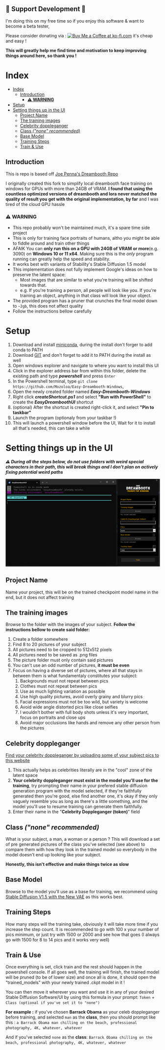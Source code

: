 ## 💙 Support Development 💙

I'm doing this on my free time so if you enjoy this software & want to become a beta tester,

Please consider donating via : <a href='https://ko-fi.com/I3I4GUZP1' target='_blank'><img height='36' style='border:0px;height:36px;' src='https://storage.ko-fi.com/cdn/kofi3.png?v=3' border='0' alt='Buy Me a Coffee at ko-fi.com' /></a> it's cheap and easy !

**This will greatly help me find time and motivation to keep improving things around here, so thank you !**

# Index

- [Index](#index)
  - [ Introduction](#-introduction)
    - [**⚠️ WARNING**](#️-warning)
- [ Setup](#-setup)
- [ Setting things up in the UI](#-setting-things-up-in-the-ui)
  - [ Project Name](#-project-name)
  - [ The training images](#-the-training-images)
  - [ Celebrity doppleganger](#-celebrity-doppleganger)
  - [ Class *("none" recommended)*](#-class-none-recommended)
  - [ Base Model](#-base-model)
  - [ Training Steps](#-training-steps)
  - [ Train \& Use](#-train--use)

## <a name="Introduction"></a> Introduction
This is repo is based off [Joe Penna's Dreambooth Repo](https://github.com/JoePenna/Dreambooth-Stable-Diffusion)

I originally created this fork to simplify local dreambooth face training on windows for GPUs with more than 24GB of VRAM. **I found that using the countless optimized versions of dreambooth and lora never matched the quality of result you get with the original implementation, by far** and I was tired of the cloud GPU hassle

### **⚠️ WARNING**

- This repo probably won't be maintained much, it's a spare time side project
- This is only for training face portraits of humans, altho you might be able to fiddle around and train other things
- AFAIK You can **only run this on a GPU with 24GB of VRAM or more**(e.g. 3090) on **Windows 10 or 11 x64**. Making sure this is the *only* program running can greatly help the speed and stability.
- It works best with variants of Stability's Stable Diffusion 1.5 model
- This implementation does not fully implement Google's ideas on how to preserve the latent space:
  - Most images that are similar to what you're training will be shifted towards that.
  - e.g. If you're training a person, all people will look like you. If you're training an object, anything in that class will look like your object.
- The provided program has a pruner that crunches the final model down to `~2gb`, this does not affect quality
- Follow the instructions bellow carefully


# <a name="setup"></a> Setup
1. Download and install [miniconda](https://repo.anaconda.com/miniconda/Miniconda3-latest-Windows-x86_64.exe), during the install don't forger to add conda to PATH
2. Download [GIT](https://github.com/git-for-windows/git/releases/download/v2.40.0.windows.1/Git-2.40.0-64-bit.exe) and don't forget to add it to PATH during the install as well
3. Open windows explorer and navigate to where you want to install this UI
4. Click in the explorer address bar from within this folder, delete the existing path and type ***powershell*** and press `Enter`
5. In the Powershell terminal, type `git clone https://github.com/Mozoloa/Easy-Dreambooth-Windows`, 
6. Open the newly created folder named ***Easy-Dreambooth-Windows***
7. Right click ***createShortcut.ps1*** and select **"Run with PowerShell"** to create the ***EasyDreamboothUI*** shortcut
8. (optional) After the shortcut is created right-click it, and select **"Pin to taskbar"**
9. Launch the program (optionaly from your taskbar !)
10. This will launch a powershell window before the UI, Wait for it to install all that's needed, this can take a while

# <a name="setting-things-up"></a> Setting things up in the UI
***⚠️ During all the steps below, do not use folders with weird special characters in their path, this will break things and I don't plan on actively fixing potential weird paths***

![UI](./readme-images/UI.png)

## <a name="project-name"></a> Project Name
Name your project, this will be on the trained checkpoint model name in the end, but it does not affect training

## <a name="training-images"></a> The training images
Browse to the folder with the images of your subject. **Follow the instructions bellow to create said folder:**

   1. Create a folder somewhere
   2. Find 8 to 20 pictures of your subject
   3. All pictures need to be cropped to 512x512 pixels
   4. All pictures need to be saved as .png files
   5. The picture folder must only contain said pictures
   6. You can't use an odd number of pictures, **it must be even**
   7. Focus on having a diverse set of pictures, where all that stays in between them is what fundamentaly constitutes your subject:
      1. Backgrounds must not repeat between pics
      2. Clothes must not repeat between pics
      3. Use as much lighting variation as possible
      4. Use high quality pictures, avoid overly grainy and blurry pics
      5. Facial expressions must not be too wild, but variety is welcome
      6. Avoid wide angle distorted pics like close selfies
      7. I wouldn't bother with full body shots unless it's very important, focus on portraits and close ups
      8. Avoid major occlusions like hands and remove any other person from the pictures

## <a name="celeb-doppleganger"></a> Celebrity doppleganger
[Find your celebrity doppleganger by uploading some of your subject pics to this website](https://starbyface.com/)
   1. This actually helps as celebrities literally are in the "cool" zone of the latent space
   2. **Your celebrity doppleganger must exist in the model you'll use for the training**, try prompting their name in your prefered stable diffusion generation program with the model selected, if they're faithfully generated then you're good, else find another one, it's okay if they only vaguely resemble you as long as there's a little something, and the model you'll use to resume training can generate them faithfully.
   3. Enter their name in the "**Celebrity Doppleganger (token)**" field

## <a name="class"></a> Class *("none" recommended)*
What is your subject, a man, a woman or a person ? This will download a set of pre generated pictures of the class you've selected (see above) to compare them with how they look in the trained model so everybody in the model doesn't end up looking like your subject.

**Honestly, this isn't effective and make things twice as slow**

## <a name="base-model"></a> Base Model
Browse to the model you'll use as a base for training, we recommend using [Stable Diffusion V1.5 with the New VAE](https://anga.tv/ems/model.ckpt) as this works best.

## <a name="training-steps"></a> Training Steps
How many steps will the training take, obviously it will take more time if you increase the step count. It is recommended to go with 100 x your number of pics minimum, or just try with 1500 or 2000 and see how that goes (I always go with 1500 for 8 to 14 pics and it works very well)

## <a name="train-Use"></a> Train & Use
Once everything is set, click train and the rest should happen in the powershell console.
If all goes well, the training will finish, the trained model will be pruned (to be of lower size) and once all is done, it should open the "trained_models" with your newly trained .ckpt model in it ! 

You can then move it wherever you want and use it in any of your desired Stable Diffusion Software/UI by using this formula in your prompt:
`Token` + `Class (optional if you've set it to "none")`

**For example :** if you've chosen **Barrack Obama** as your celeb doppleganger before training, and selected `man` as the **class**, then you should prompt like this : `a Barrack Obama man chilling on the beach, professional photography, 4K, whatever, whatever`

And if you've selected `none` as the **class**:  `Barrack Obama chilling on the beach, professional photography, 4K, whatever, whatever`



